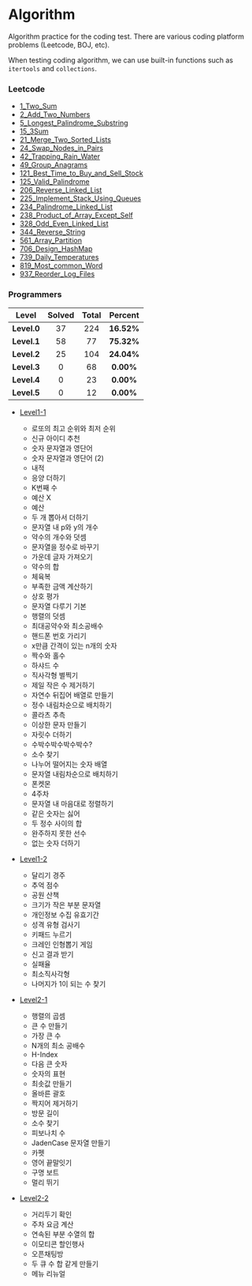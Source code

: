 # Algorithm

Algorithm practice for the coding test. There are various coding platform problems (Leetcode, BOJ, etc).

When testing coding algorithm, we can use built-in functions such as `itertools` and `collections`. 



### Leetcode

* [1_Two_Sum](https://github.com/ceo21ckim/Algorithm/blob/main/Leetcode/1_Two_Sum.py)
* [2_Add_Two_Numbers](https://github.com/ceo21ckim/Algorithm/blob/main/Leetcode/2_Add_Two_Numbers.py)
* [5_Longest_Palindrome_Substring](https://github.com/ceo21ckim/Algorithm/blob/main/Leetcode/5_Longest_Palindrome_Substring.py)
* [15_3Sum](https://github.com/ceo21ckim/Algorithm/blob/main/Leetcode/15_3Sum.py)
* [21_Merge_Two_Sorted_Lists](https://github.com/ceo21ckim/Algorithm/blob/main/Leetcode/21_Merge_Two_Sorted_Lists.py)
* [24_Swap_Nodes_in_Pairs](https://github.com/ceo21ckim/Algorithm/blob/main/Leetcode/24_Swap_Nodes_in_Pairs.py)
* [42_Trapping_Rain_Water](https://github.com/ceo21ckim/Algorithm/blob/main/Leetcode/42_Trapping_Rain_Water.py)
* [49_Group_Anagrams](https://github.com/ceo21ckim/Algorithm/blob/main/Leetcode/49_Group_Anagrams.py)
* [121_Best_Time_to_Buy_and_Sell_Stock](https://github.com/ceo21ckim/Algorithm/blob/main/Leetcode/121_Best_Time_to_Buy_and_Sell_Stock.py)
* [125_Valid_Palindrome](https://github.com/ceo21ckim/Algorithm/blob/main/Leetcode/125_Valid_Palindrome.py)
* [206_Reverse_Linked_List](https://github.com/ceo21ckim/Algorithm/blob/main/Leetcode/206_Reverse_Linked_List.py)
* [225_Implement_Stack_Using_Queues](https://github.com/ceo21ckim/Algorithm/blob/main/Leetcode/225_Implement_Stack_Using_Queues.py)
* [234_Palindrome_Linked_List](https://github.com/ceo21ckim/Algorithm/blob/main/Leetcode/234_Palindrome_Linked_List.py)
* [238_Product_of_Array_Except_Self](https://github.com/ceo21ckim/Algorithm/blob/main/Leetcode/238_Product_of_Array_Except_Self.py)
* [328_Odd_Even_Linked_List](https://github.com/ceo21ckim/Algorithm/blob/main/Leetcode/328_Odd_Even_Linked_List.py)
* [344_Reverse_String](https://github.com/ceo21ckim/Algorithm/blob/main/Leetcode/344_Reverse_String.py)
* [561_Array_Partition](https://github.com/ceo21ckim/Algorithm/blob/main/Leetcode/561_Array_Partition.py)
* [706_Design_HashMap](https://github.com/ceo21ckim/Algorithm/blob/main/Leetcode/706_Design_HashMap.py)
* [739_Daily_Temperatures](https://github.com/ceo21ckim/Algorithm/blob/main/Leetcode/739_Daily_Temperatures.py)
* [819_Most_common_Word](https://github.com/ceo21ckim/Algorithm/blob/main/Leetcode/819_Most_common_Word.py)
* [937_Reorder_Log_Files](https://github.com/ceo21ckim/Algorithm/blob/main/Leetcode/937_Reorder_Log_Files.py)


### Programmers
| **Level** | **Solved** | **Total** | **Percent** |
|:--------:|:--------:|:--------:|:--------:|
| **Level.0** | 37 | 224 | **16.52%** |
| **Level.1** | 58 | 77 | **75.32%** |
| **Level.2** | 25 | 104 | **24.04%** |
| **Level.3** | 0 | 68 | **0.00%** |
| **Level.4** | 0 | 23 | **0.00%** |
| **Level.5** | 0 | 12 | **0.00%** |

* [Level1-1](https://github.com/ceo21ckim/Algorithm/blob/main/Programmers/level1-1.ipynb)
  * 로또의 최고 순위와 최저 순위
  * 신규 아이디 추천
  * 숫자 문자열과 영단어
  * 숫자 문자열과 영단어 (2)
  * 내적
  * 응양 더하기
  * K번째 수
  * 예산 X
  * 예산
  * 두 개 뽑아서 더하기
  * 문자열 내 p와 y의 개수
  * 약수의 개수와 덧셈
  * 문자열을 정수로 바꾸기
  * 가운데 글자 가져오기
  * 약수의 합
  * 체육복
  * 부족한 금액 계산하기
  * 상호 평가
  * 문자열 다루기 기본
  * 행렬의 덧셈
  * 최대공약수와 최소공배수
  * 핸드폰 번호 가리기
  * x만큼 간격이 있는 n개의 숫자
  * 짝수와 홀수
  * 하샤드 수
  * 직사각형 별찍기
  * 제일 작은 수 제거하기
  * 자연수 뒤집어 배열로 만들기
  * 정수 내림차순으로 배치하기
  * 콜라츠 추측
  * 이상한 문자 만들기
  * 자릿수 더하기
  * 수박수박수박수박수?
  * 소수 찾기
  * 나누어 떨어지는 숫자 배열
  * 문자열 내림차순으로 배치하기
  * 폰켓몬
  * 4주차
  * 문자열 내 마음대로 정렬하기
  * 같은 숫자는 싫어
  * 두 정수 사이의 합
  * 완주하지 못한 선수
  * 없는 숫자 더하기

* [Level1-2](https://github.com/ceo21ckim/Algorithm/blob/main/Programmers/level1-2.ipynb)
  * 달리기 경주
  * 추억 점수
  * 공원 산책
  * 크기가 작은 부분 문자열
  * 개인정보 수집 유효기간
  * 성격 유형 검사기
  * 키패드 누르기
  * 크레인 인형뽑기 게임
  * 신고 결과 받기
  * 실패율
  * 최소직사각형
  * 나머지가 1이 되는 수 찾기

* [Level2-1](https://github.com/ceo21ckim/Algorithm/blob/main/Programmers/level2-1.ipynb)
  * 행렬의 곱셈
  * 큰 수 만들기
  * 가장 큰 수
  * N개의 최소 공배수
  * H-Index
  * 다음 큰 숫자
  * 숫자의 표현
  * 최솟값 만들기
  * 올바른 괄호
  * 짝지어 제거하기
  * 방문 길이
  * 소수 찾기
  * 피보나치 수
  * JadenCase 문자열 만들기
  * 카펫
  * 영어 끝말잇기
  * 구명 보트
  * 멀리 뛰기

* [Level2-2](https://github.com/ceo21ckim/Algorithm/blob/main/Programmers/level2-2.ipynb)
  * 거리두기 확인
  * 주차 요금 계산
  * 연속된 부분 수열의 합
  * 이모티콘 할인행사
  * 오픈채팅방
  * 두 큐 수 합 같게 만들기
  * 메뉴 리뉴얼
  
